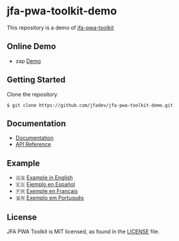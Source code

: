 # jfa-pwa-toolkit-demo
This repository is a demo of [jfa-pwa-toolkit](https://github.com/jfadev/jfa-pwa-toolkit/)

## Online Demo
* zap [Demo](https://pwa-toolkit-demo.jordifernandes.com)

## Getting Started

Clone the repository
```console
$ git clone https://github.com/jfadev/jfa-pwa-toolkit-demo.git
```

## Documentation
* [Documentation](https://github.com/jfadev/jfa-pwa-toolkit/blob/master/README.md)
* [API Reference](https://github.com/jfadev/jfa-pwa-toolkit/blob/master/docs/API.md)

## Example
* 🇬🇧 [Example in English](https://jordifernandes.com/jfa-pwa-toolkit/)
* 🇪🇸 [Ejemplo en Español](https://jordifernandes.com/es/jfa-pwa-toolkit/)
* 🇫🇷 [Exemple en Français](https://jordifernandes.com/fr/jfa-pwa-toolkit/)
* 🇧🇷 [Exemplo em Português](https://jordifernandes.com/pt/jfa-pwa-toolkit/)

## License
JFA PWA Toolkit is MIT licensed, as found in the [LICENSE](LICENSE) file.
